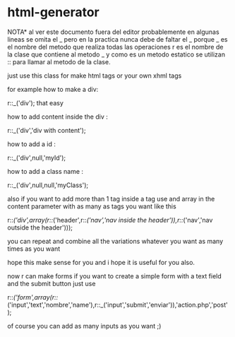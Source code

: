 # html-generator

NOTA* al ver este documento fuera del editor probablemente en algunas lineas se omita el _ pero en la practica nunca debe de faltar el _
porque _ es el nombre del metodo que realiza todas las operaciones r es el nombre de la clase que contiene al metodo _ y como es un metodo estatico
se utilizan :: para llamar al metodo de la clase.

just use this class for make html tags or your own xhml tags 

for example how to make a div:

r::_('div');  that easy

how to add content inside the div :

r::_('div','div with content');

how to add a id :

r::_('div',null,'myId');

how to add a class name :

r::_('div',null,null,'myClass');

also if you want to add more than 1 tag inside a tag use and array in the content parameter with as many as tags you want like this

r::_('div',array(r::_('header',r::_('nav','nav inside the header')),r::_('nav','nav outside the header')));

you can repeat and combine all the variations whatever you want as many times as you want 

hope this make sense for you and i hope it is useful for you also.

now r can make forms if you want to create a simple form with a text field and the submit button just use

r::_('form',array(r::_('input','text','nombre','name'),r::_('input','submit','enviar')),'action.php','post');

of course you can add as many inputs as you want ;)

